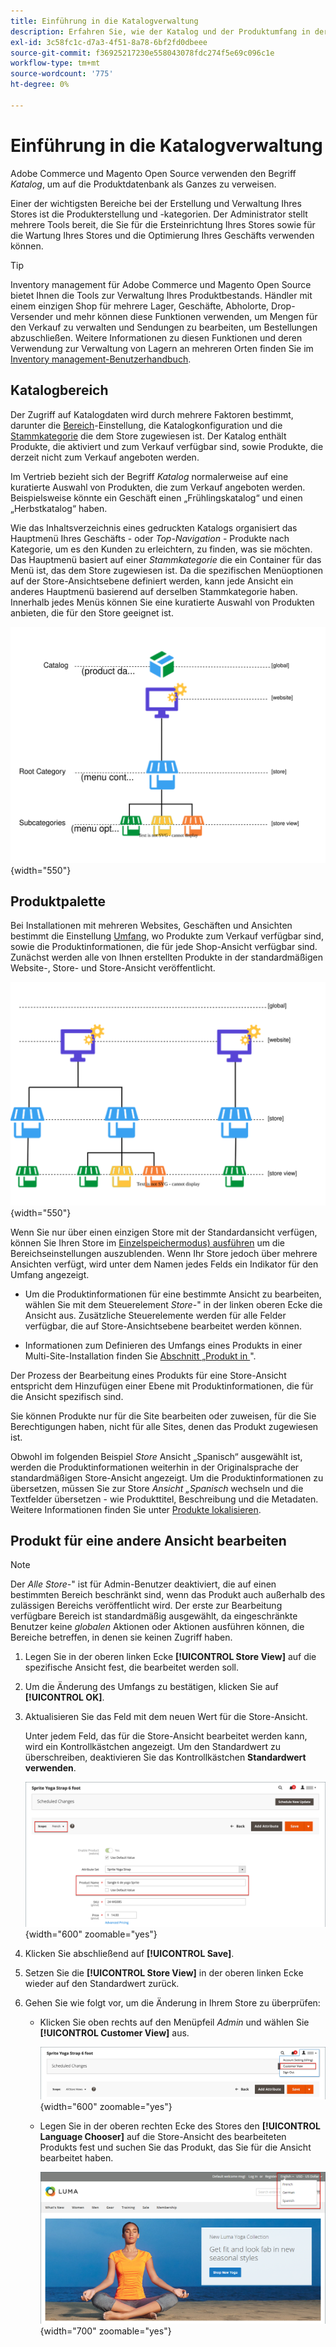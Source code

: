 ```yaml
---
title: Einführung in die Katalogverwaltung
description: Erfahren Sie, wie der Katalog und der Produktumfang in der Katalogverwaltung funktionieren.
exl-id: 3c58fc1c-d7a3-4f51-8a78-6bf2fd0dbeee
source-git-commit: f36925217230e558043078fdc274f5e69c096c1e
workflow-type: tm+mt
source-wordcount: '775'
ht-degree: 0%

---
```


# Einführung in die Katalogverwaltung

Adobe Commerce und Magento Open Source verwenden den Begriff _Katalog_, um auf die Produktdatenbank als Ganzes zu verweisen.

Einer der wichtigsten Bereiche bei der Erstellung und Verwaltung Ihres Stores ist die Produkterstellung und -kategorien. Der Administrator stellt mehrere Tools bereit, die Sie für die Ersteinrichtung Ihres Stores sowie für die Wartung Ihres Stores und die Optimierung Ihres Geschäfts verwenden können.

>[!TIP]
>
>Inventory management für Adobe Commerce und Magento Open Source bietet Ihnen die Tools zur Verwaltung Ihres Produktbestands. Händler mit einem einzigen Shop für mehrere Lager, Geschäfte, Abholorte, Drop-Versender und mehr können diese Funktionen verwenden, um Mengen für den Verkauf zu verwalten und Sendungen zu bearbeiten, um Bestellungen abzuschließen. Weitere Informationen zu diesen Funktionen und deren Verwendung zur Verwaltung von Lagern an mehreren Orten finden Sie im [Inventory management-Benutzerhandbuch](../inventory-management/introduction.md).

## Katalogbereich

Der Zugriff auf Katalogdaten wird durch mehrere Faktoren bestimmt, darunter die [Bereich](../getting-started/websites-stores-views.md#scope-settings)-Einstellung, die Katalogkonfiguration und die [Stammkategorie](category-root.md) die dem Store zugewiesen ist. Der Katalog enthält Produkte, die aktiviert und zum Verkauf verfügbar sind, sowie Produkte, die derzeit nicht zum Verkauf angeboten werden.

Im Vertrieb bezieht sich der Begriff _Katalog_ normalerweise auf eine kuratierte Auswahl von Produkten, die zum Verkauf angeboten werden. Beispielsweise könnte ein Geschäft einen „Frühlingskatalog“ und einen „Herbstkatalog“ haben.

Wie das Inhaltsverzeichnis eines gedruckten Katalogs organisiert das Hauptmenü Ihres Geschäfts - oder _Top-Navigation_ - Produkte nach Kategorie, um es den Kunden zu erleichtern, zu finden, was sie möchten. Das Hauptmenü basiert auf einer _Stammkategorie_ die ein Container für das Menü ist, das dem Store zugewiesen ist. Da die spezifischen Menüoptionen auf der Store-Ansichtsebene definiert werden, kann jede Ansicht ein anderes Hauptmenü basierend auf derselben Stammkategorie haben. Innerhalb jedes Menüs können Sie eine kuratierte Auswahl von Produkten anbieten, die für den Store geeignet ist.

![Katalog-Hierarchie-Diagramm](./assets/catalog-hierarchy-scope.svg){width="550"}

## Produktpalette

Bei Installationen mit mehreren Websites, Geschäften und Ansichten bestimmt die Einstellung [Umfang](../getting-started/websites-stores-views.md#scope-settings), wo Produkte zum Verkauf verfügbar sind, sowie die Produktinformationen, die für jede Shop-Ansicht verfügbar sind. Zunächst werden alle von Ihnen erstellten Produkte in der standardmäßigen Website-, Store- und Store-Ansicht veröffentlicht.

![Multi-Site-Store-Diagramm](./assets/scope-multisite.svg){width="550"}

Wenn Sie nur über einen einzigen Store mit der Standardansicht verfügen, können Sie Ihren Store im [Einzelspeichermodus) ausführen](../getting-started/websites-stores-views.md#single-store-mode) um die Bereichseinstellungen auszublenden. Wenn Ihr Store jedoch über mehrere Ansichten verfügt, wird unter dem Namen jedes Felds ein Indikator für den Umfang angezeigt.

- Um die Produktinformationen für eine bestimmte Ansicht zu bearbeiten, wählen Sie mit dem Steuerelement _Store-_&quot; in der linken oberen Ecke die Ansicht aus. Zusätzliche Steuerelemente werden für alle Felder verfügbar, die auf Store-Ansichtsebene bearbeitet werden können.

- Informationen zum Definieren des Umfangs eines Produkts in einer Multi-Site-Installation finden Sie [&#x200B; Abschnitt „Produkt in &#x200B;](settings-basic-websites.md)&quot;.

Der Prozess der Bearbeitung eines Produkts für eine Store-Ansicht entspricht dem Hinzufügen einer Ebene mit Produktinformationen, die für die Ansicht spezifisch sind.

Sie können Produkte nur für die Site bearbeiten oder zuweisen, für die Sie Berechtigungen haben, nicht für alle Sites, denen das Produkt zugewiesen ist.

Obwohl im folgenden Beispiel _Store_ Ansicht „Spanisch“ ausgewählt ist, werden die Produktinformationen weiterhin in der Originalsprache der standardmäßigen Store-Ansicht angezeigt. Um die Produktinformationen zu übersetzen, müssen Sie zur Store _Ansicht „Spanisch_ wechseln und die Textfelder übersetzen - wie Produkttitel, Beschreibung und die Metadaten. Weitere Informationen finden Sie unter [Produkte lokalisieren](../stores-purchase/store-localize.md#localize-products).

## Produkt für eine andere Ansicht bearbeiten

>[!NOTE]
>
>Der _Alle Store-_&quot; ist für Admin-Benutzer deaktiviert, die auf einen bestimmten Bereich beschränkt sind, wenn das Produkt auch außerhalb des zulässigen Bereichs veröffentlicht wird. Der erste zur Bearbeitung verfügbare Bereich ist standardmäßig ausgewählt, da eingeschränkte Benutzer keine _globalen_ Aktionen oder Aktionen ausführen können, die Bereiche betreffen, in denen sie keinen Zugriff haben.

1. Legen Sie in der oberen linken Ecke **[!UICONTROL Store View]** auf die spezifische Ansicht fest, die bearbeitet werden soll.

1. Um die Änderung des Umfangs zu bestätigen, klicken Sie auf **[!UICONTROL OK]**.

1. Aktualisieren Sie das Feld mit dem neuen Wert für die Store-Ansicht.

   Unter jedem Feld, das für die Store-Ansicht bearbeitet werden kann, wird ein Kontrollkästchen angezeigt. Um den Standardwert zu überschreiben, deaktivieren Sie das Kontrollkästchen **Standardwert verwenden**.

   ![Übersetzen des Produktnamens für die spanische Shop-Ansicht](./assets/product-translate-field-french.png){width="600" zoomable="yes"}

1. Klicken Sie abschließend auf **[!UICONTROL Save]**.

1. Setzen Sie die **[!UICONTROL Store View]** in der oberen linken Ecke wieder auf den Standardwert zurück.

1. Gehen Sie wie folgt vor, um die Änderung in Ihrem Store zu überprüfen:

   - Klicken Sie oben rechts auf den Menüpfeil _Admin_ und wählen Sie **[!UICONTROL Customer View]** aus.

     ![Kundenansicht](./assets/product-admin-menu-customer-view.png){width="600" zoomable="yes"}

   - Legen Sie in der oberen rechten Ecke des Stores den **[!UICONTROL Language Chooser]** auf die Store-Ansicht des bearbeiteten Produkts fest und suchen Sie das Produkt, das Sie für die Ansicht bearbeitet haben.

     ![Sprachauswahl](./assets/storefront-language-chooser.png){width="700" zoomable="yes"}

